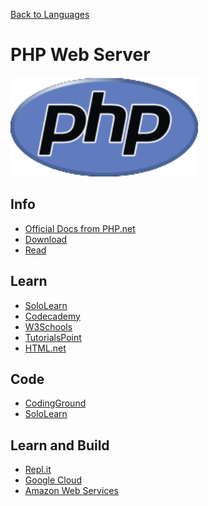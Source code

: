 <a href=".">Back to Languages</a>

# PHP Web Server

<img src="logos/PHPWebServer.png" width="300"/>

## Info
- [Official Docs from PHP.net](https://www.php.net/manual/en/)
- [Download](https://www.php.net/downloads.php)
- [Read](https://en.wikipedia.org/wiki/PHP)

## Learn
- [SoloLearn](https://www.sololearn.com/Course/PHP/)
- [Codecademy](https://www.codecademy.com/learn/learn-php)
- [W3Schools](https://www.w3schools.com/php/default.asp)
- [TutorialsPoint](https://www.tutorialspoint.com/php7/index.htm)
- [HTML.net](http://html.net/tutorials/php/)

## Code
- [CodingGround](https://www.tutorialspoint.com/execute_php_online.php)
- [SoloLearn](https://code.sololearn.com/#php)

## Learn and Build
- [Repl.it](https://repl.it/languages/php7)
- [Google Cloud](https://cloud.google.com/php)
- [Amazon Web Services](https://aws.amazon.com/developer/language/php/)